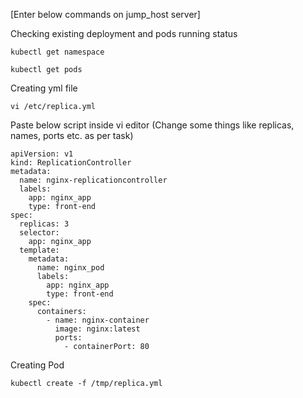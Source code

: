 [Enter below commands on jump_host server]


Checking existing deployment and  pods running status
```
kubectl get namespace
```
```
kubectl get pods
```

Creating yml file
```
vi /etc/replica.yml
```
Paste below script inside vi editor (Change some things like replicas, names, ports etc. as per task)
```
apiVersion: v1
kind: ReplicationController
metadata:
  name: nginx-replicationcontroller
  labels:
    app: nginx_app
    type: front-end
spec:
  replicas: 3
  selector:
    app: nginx_app
  template:
    metadata:
      name: nginx_pod
      labels:
        app: nginx_app
        type: front-end
    spec:
      containers:
        - name: nginx-container
          image: nginx:latest
          ports:
            - containerPort: 80
```
Creating Pod
```
kubectl create -f /tmp/replica.yml
```
